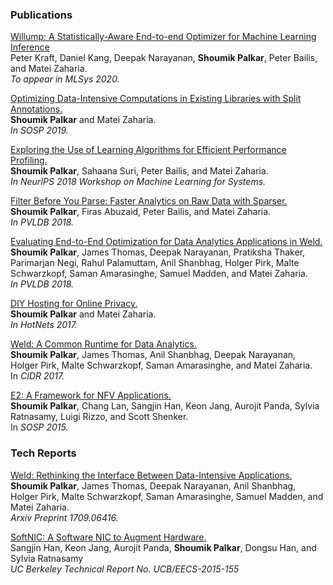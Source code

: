 ### Publications

[Willump: A Statistically-Aware End-to-end Optimizer for Machine Learning Inference](/)
<br>
Peter Kraft, Daniel Kang, Deepak Narayanan, **Shoumik Palkar**, Peter Bailis, and Matei Zaharia.
<br>
_To appear in MLSys 2020._

[Optimizing Data-Intensive Computations in Existing Libraries with Split Annotations.](static/papers/mozart-sosp19final.pdf)
<br>
**Shoumik Palkar** and Matei Zaharia.
<br>
_In SOSP 2019._

[Exploring the Use of Learning Algorithms for Efficient Performance Profiling.](static/papers/paikana-nips18.pdf)
<br>
**Shoumik Palkar**, Sahaana Suri, Peter Bailis, and Matei Zaharia.
<br>
_In NeurIPS 2018 Workshop on Machine Learning for Systems._

[Filter Before You Parse: Faster Analytics on Raw Data with Sparser.](https://www.vldb.org/pvldb/vol11/p1576-palkar.pdf)
<br>
**Shoumik Palkar**, Firas Abuzaid, Peter Bailis, and Matei Zaharia.
<br>
_In PVLDB 2018._

[Evaluating End-to-End Optimization for Data Analytics Applications in Weld.](https://www.vldb.org/pvldb/vol11/p1002-palkar.pdf)
<br>
**Shoumik Palkar**, James Thomas, Deepak Narayanan, Pratiksha Thaker, Parimarjan Negi, Rahul Palamuttam, Anil Shanbhag, Holger Pirk, Malte Schwarzkopf, Saman Amarasinghe, Samuel Madden, and Matei Zaharia.
<br>
_In PVLDB 2018._

[DIY Hosting for Online Privacy.](static/papers/diy.pdf)
<br>
**Shoumik Palkar** and Matei Zaharia.
<br>
_In HotNets 2017._

[Weld: A Common Runtime for Data Analytics.](static/papers/cidr-weld.pdf)
<br>
**Shoumik Palkar**, James Thomas, Anil Shanbhag, Deepak Narayanan, Holger Pirk, Malte Schwarzkopf, Saman Amarasinghe, and Matei Zaharia.
<br>
In _CIDR 2017._

[E2: A Framework for NFV Applications.](http://span.cs.berkeley.edu/static/e2-sosp.pdf)
<br>
**Shoumik Palkar**, Chang Lan, Sangjin Han, Keon Jang, Aurojit Panda, Sylvia Ratnasamy, Luigi Rizzo, and Scott Shenker.
<br>
In _SOSP 2015._

### Tech Reports

[Weld: Rethinking the Interface Between Data-Intensive Applications.](https://arxiv.org/pdf/1709.06416.pdf)
<br>
**Shoumik Palkar**, James Thomas, Deepak Narayanan, Anil Shanbhag, Holger Pirk, Malte Schwarzkopf, Saman Amarasinghe, Samuel Madden, and Matei Zaharia.
<br>
_Arxiv Preprint 1709.06416._

[SoftNIC: A Software NIC to Augment Hardware.](https://www2.eecs.berkeley.edu/Pubs/TechRpts/2015/EECS-2015-155.pdf)
<br>
Sangjin Han, Keon Jang, Aurojit Panda, **Shoumik Palkar**, Dongsu Han, and Sylvia Ratnasamy
<br>
_UC Berkeley Technical Report No. UCB/EECS-2015-155_
